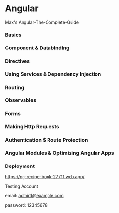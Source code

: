 # Angular
Max's Angular-The-Complete-Guide

### Basics

### Component & Databinding

### Directives 

### Using Services & Dependency Injection

### Routing

### Observables

### Forms

### Making Http Requests

### Authentication $ Route Protection 

### Angular Modules & Optimizing Angular Apps

### Deployment


https://ng-recipe-book-27711.web.app/


Testing Account

email: admin1@example.com

password: 12345678




